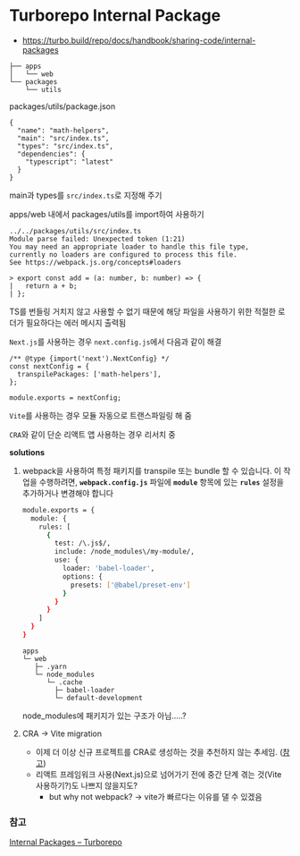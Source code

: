 # Turborepo Internal Package

- https://turbo.build/repo/docs/handbook/sharing-code/internal-packages

```
├── apps
│   └── web
└── packages
    └── utils
```

packages/utils/package.json

```
{
  "name": "math-helpers",
  "main": "src/index.ts",
  "types": "src/index.ts",
  "dependencies": {
    "typescript": "latest"
  }
}
```

main과 types를 `src/index.ts`로 지정해 주기

apps/web 내에서 packages/utils를 import하여 사용하기

```
../../packages/utils/src/index.ts
Module parse failed: Unexpected token (1:21)
You may need an appropriate loader to handle this file type,
currently no loaders are configured to process this file.
See https://webpack.js.org/concepts#loaders

> export const add = (a: number, b: number) => {
|   return a + b;
| };
```

TS를 번들링 거치지 않고 사용할 수 없기 때문에 해당 파일을 사용하기 위한 적절한 로더가 필요하다는 에러 메시지 출력됨

`Next.js`를 사용하는 경우 `next.config.js`에서 다음과 같이 해결

```
/** @type {import('next').NextConfig} */
const nextConfig = {
  transpilePackages: ['math-helpers'],
};

module.exports = nextConfig;
```

`Vite`를 사용하는 경우 모듈 자동으로 트랜스파일링 해 줌

`CRA`와 같이 단순 리액트 앱 사용하는 경우 리서치 중

**solutions**

1. webpack을 사용하여 특정 패키지를 transpile 또는 bundle 할 수 있습니다. 이 작업을 수행하려면, **`webpack.config.js`** 파일에 **`module`** 항목에 있는 **`rules`** 설정을 추가하거나 변경해야 합니다

   ```bash
   module.exports = {
     module: {
       rules: [
         {
           test: /\.js$/,
           include: /node_modules\/my-module/,
           use: {
             loader: 'babel-loader',
             options: {
               presets: ['@babel/preset-env']
             }
           }
         }
       ]
     }
   }
   ```

   ```
   apps
   └─ web
      ├─ .yarn
      └─ node_modules
         └─ .cache
           ├─ babel-loader
           └─ default-development

   ```

   node_modules에 패키지가 있는 구조가 아님…..?

2. CRA → Vite migration
   - 이제 더 이상 신규 프로젝트를 CRA로 생성하는 것을 추천하지 않는 추세임. ([참고](https://junghan92.medium.com/%EB%B2%88%EC%97%AD-create-react-app-%EA%B6%8C%EC%9E%A5%EC%9D%84-vite%EB%A1%9C-%EB%8C%80%EC%B2%B4-pr-%EB%8C%80%ED%95%9C-dan-abramov%EC%9D%98-%EB%8B%B5%EB%B3%80-3050b5678ac8))
   - 리액트 프레임워크 사용(Next.js)으로 넘어가기 전에 중간 단계 겪는 것(Vite 사용하기?)도 나쁘지 않을지도?
     - but why not webpack? → vite가 빠르다는 이유를 댈 수 있겠음

### 참고

[Internal Packages – Turborepo](https://turbo.build/repo/docs/handbook/sharing-code/internal-packages)
